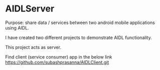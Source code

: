 # AIDLServer
Purpose: share data / services between two android mobile applications using AIDL.

I have created two different projects to demonstrate AIDL functionality.

This project acts as server.

Find client (service consumer) app in the below link https://github.com/subashprasanna/AIDLClient.git
